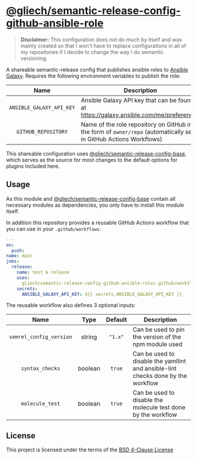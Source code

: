 # [@gliech/semantic-release-config-github-ansible-role][1]

> **Disclaimer:** This configuration does not do much by itself and was mainly
> created so that I won't have to replace configurations in all of my
> repositories if I decide to change the way I do semantic versioning.

A shareable semantic-release config that publishes ansible roles to
[Ansible Galaxy][3]. Requires the following environment variables to publish
the role:

| Name                     | Description                                                                                                       |                                        
| :----------------------: | ----------------------------------------------------------------------------------------------------------------- |
| `ANSIBLE_GALAXY_API_KEY` | Ansible Galaxy API key that can be found at <https://galaxy.ansible.com/me/preferences>                           |
| `GITHUB_REPOSITORY`      | Name of the role repository on GitHub in the form of `owner/repo` (automatically set in GitHub Actions Workflows) |

This shareable configuration uses [@gliech/semantic-release-config-base][2],
which serves as the source for most changes to the default options for plugins
included here.

## Usage

As this module and [@gliech/semantic-release-config-base][2] contain all
necessary modules as dependencies, you only have to install this module itself.

In addition this repository provides a reusable GitHub Actions workflow that you
can use in your `.github/workflows`. 

```yaml
---
on:
  push:
name: main
jobs:
  release:
    name: test & release
    uses:
      gliech/semantic-release-config-github-ansible-role/.github/workflows/test_release.yml@v1
    secrets:
      ANSIBLE_GALAXY_API_KEY: ${{ secrets.ANSIBLE_GALAXY_API_KEY }}
```

The reusable workflow also defines 3 optional inputs:

| Name                     | Type    | Default | Description                                                                      |                                        
| :----------------------: | :-----: | :-----: | -------------------------------------------------------------------------------- |
| `semrel_config_version`  | string  | `"1.x"` | Can be used to pin the version of the npm module used                            |
| `syntax_checks`          | boolean | `true`  | Can be used to disable the yamllint and ansible-lint checks done by the workflow |
| `molecule_test`          | boolean | `true`  | Can be used to disable the molecule test done by the workflow                    |

## License

This project is licensed under the terms of the [BSD 4-Clause License](LICENSE)

[1]: https://www.npmjs.com/package/@gliech/semantic-release-config-github-ansible-role
[2]: https://www.npmjs.com/package/@gliech/semantic-release-config-base
[3]: https://galaxy.ansible.com/
